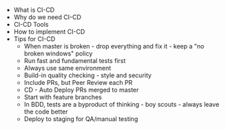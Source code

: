 - What is CI-CD
- Why do we need CI-CD
- CI-CD Tools
- How to implement CI-CD
- Tips for CI-CD
	- When master is broken - drop everything and fix it - keep a "no broken windows" policy
	- Run fast and fundamental tests first
	- Always use same environment
	- Build-in quality checking - style and security
	- Include PRs, but Peer Review each PR
	- CD - Auto Deploy PRs merged to master
	- Start with feature branches
	- In BDD, tests are a byproduct of thinking - boy scouts - always leave the code better
	- Deploy to staging for QA/manual testing